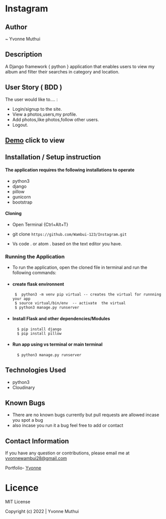 # Instagram
## Author

~ Yvonne Muthui
## Description

A Django framework { python } application that enables users to view my album and filter their searches in category and location.

## User Story ( BDD ) 
The user would like to.... :
+  Login/signup to the site.
+  View a photos,users,my profile.
+  Add photos,like photos,follow other users.
+  Logout.

## [Demo]("") click to view


## Installation / Setup instruction

#### The application requires the following installations to operate 
* python3
* django
* pillow
* gunicorn
* bootstrap

#### Cloning

* Open Terminal {Ctrl+Alt+T}

* git clone ``https://github.com/Wambui-123/Instagram.git``



* Vs code . or atom . based on the text editor you have.

### Running the Application
* To run the application, open the cloned file in terminal and run the following commands:
 * #### create flask environnent
        $  python3 -m venv pip virtual -- creates the virtual for runnning your app      
        $ source virtual/bin/env  -- activate  the virtual
        $ python3 manage.py runserver
        
* #### Install Flask and other dependencies/Modules
        $ pip install django
        $ pip install pillow
        
* #### Run app using vs terminal or main terminal
        $ python3 manage.py runserver



## Technologies Used

* python3
* Cloudinary


## Known Bugs
* There are no known bugs currently but pull requests are allowed incase you spot a bug
* also incase you run it a bug feel free to add or contact

## Contact Information 

If you have any question or contributions, please email me at [yvonnewambui28@gmail.com](yvonnewambui28@gmail.com)




Portfolio- [Yvonne](https://github.com/Wambui-123/Instagram.git)
# Licence

MIT License

 Copyright (c) 2022 | Yvonne Muthui